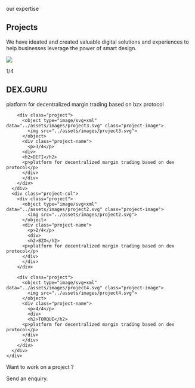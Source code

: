 <section id="projects">
<div class="projects">
  <div class="container">
    <div class="start-conversation">
        <p class="h2-text">our expertise</p>
    </div>
    <div class="project-head">
    <div class="project-col-head">
    <h1 class="selected-projects">Projects</h1>
    </div>
    <div class="project-col-head">
    <p>We have ideated and created valuable digital solutions and experiences to help businesses leverage the power of smart design.</p>
    </div>
    </div>
    <div class="project-cols">
      <div class="project-col">
        <div class="project">
         <object type="image/svg+xml" data="../assets/images/project1.svg" class="project-image">
            <img src="../assets/images/project1.svg">
          </object>
          <div class="project-name">
            <p>1/4</p>
            <div> 
              <h2>DEX.GURU</h2>
              <p>platform for decentralized margin trading based on bzx protocol</p>
            </div>
          </div>
        </div>

        <div class="project">
          <object type="image/svg+xml" data="../assets/images/project3.svg" class="project-image">
            <img src="../assets/images/project3.svg">
          </object>
          <div class="project-name">
            <p>3/4</p>
          <div>
          <h2>DEFI</h2>
          <p>platform for decentralized margin trading based on dex protocol</p>
          </div>
          </div>
        </div>
      </div>
      <div class="project-col">
        <div class="project">
          <object type="image/svg+xml" data="../assets/images/project2.svg" class="project-image">
            <img src="../assets/images/project2.svg">
          </object>
          <div class="project-name">
            <p>2/4</p>
            <div>
            <h2>BZX</h2>
          <p>platform for decentralized margin trading based on dex protocol</p>
          </div>
          </div>
        </div>

        <div class="project">
          <object type="image/svg+xml" data="../assets/images/project4.svg" class="project-image">
            <img src="../assets/images/project4.svg">
          </object>
          <div class="project-name">
            <p>4/4</p>
            <div>
            <h2>TORQUE</h2>
          <p>platform for decentralized margin trading based on dex protocol</p>
          </div>
          </div>
        </div>
      </div>
    </div>

  </div>
  </div>

  <div class="project-down">
    <div class="container">
      <div class="project-foot-text">
        <div class="h2-text">Want to work on a project ?</div>
        <p>Send an enquiry.</p>
      </div>
    </div>

  </div>
</section>

